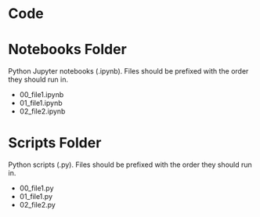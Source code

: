 # Code

# Notebooks Folder

Python Jupyter notebooks (.ipynb). Files should be prefixed with the order they should run in.

- 00_file1.ipynb
- 01_file1.ipynb
- 02_file2.ipynb

# Scripts Folder

Python scripts (.py). Files should be prefixed with the order they should run in.

- 00_file1.py
- 01_file1.py
- 02_file2.py
